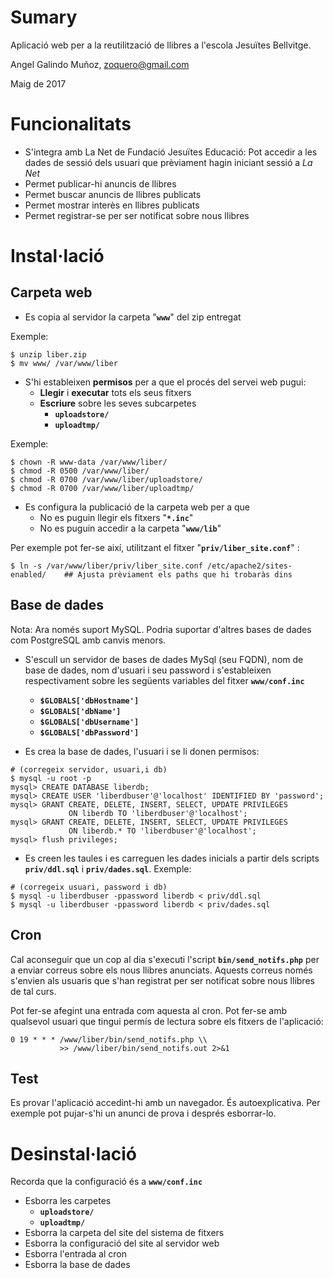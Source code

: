 # Sumary

Aplicació web per a la reutilització de llibres a l'escola Jesuïtes Bellvitge.

Angel Galindo Muñoz, zoquero@gmail.com

Maig de 2017

# Funcionalitats

* S'integra amb La Net de Fundació Jesuïtes Educació: Pot accedir a les dades de sessió dels usuari que prèviament hagin iniciant sessió a *La Net*
* Permet publicar-hi anuncis de llibres
* Permet buscar anuncis de llibres publicats
* Permet mostrar interès en llibres publicats
* Permet registrar-se per ser notificat sobre nous llibres

# Instal·lació

## Carpeta web

* Es copia al servidor la carpeta "**`www`**" del zip entregat

Exemple:
```
$ unzip liber.zip
$ mv www/ /var/www/liber
```


* S'hi estableixen **permisos** per a que el procés del servei web pugui:
    * **Llegir** i **executar** tots els seus fitxers 
    * **Escriure** sobre les seves subcarpetes
        * **`uploadstore/`**
        * **`uploadtmp/`**

Exemple:
```
$ chown -R www-data /var/www/liber/
$ chmod -R 0500 /var/www/liber/
$ chmod -R 0700 /var/www/liber/uploadstore/
$ chmod -R 0700 /var/www/liber/uploadtmp/
```

* Es configura la publicació de la carpeta web per a que
    * No es puguin llegir els fitxers "**`*.inc`**"
    * No es puguin accedir a la carpeta "**`www/lib`**"

Per exemple pot fer-se així, utilitzant el fitxer "**`priv/liber_site.conf`**" :
```
$ ln -s /var/www/liber/priv/liber_site.conf /etc/apache2/sites-enabled/    ## Ajusta prèviament els paths que hi trobaràs dins
```

## Base de dades

Nota: Ara només suport MySQL. Podria suportar d'altres bases de dades com PostgreSQL amb canvis menors.

* S'escull un servidor de bases de dades MySql (seu FQDN), nom de base de dades, nom d'usuari i seu password i s'estableixen respectivament sobre les següents variables del fitxer **`www/conf.inc`**
    * **`$GLOBALS['dbHostname']`**
    * **`$GLOBALS['dbName']`**
    * **`$GLOBALS['dbUsername']`**
    * **`$GLOBALS['dbPassword']`**

* Es crea la base de dades, l'usuari i se li donen permisos:

```
# (corregeix servidor, usuari,i db)
$ mysql -u root -p
mysql> CREATE DATABASE liberdb;
mysql> CREATE USER 'liberdbuser'@'localhost' IDENTIFIED BY 'password';
mysql> GRANT CREATE, DELETE, INSERT, SELECT, UPDATE PRIVILEGES
             ON liberdb TO 'liberdbuser'@'localhost';
mysql> GRANT CREATE, DELETE, INSERT, SELECT, UPDATE PRIVILEGES
             ON liberdb.* TO 'liberdbuser'@'localhost';
mysql> flush privileges;
```

* Es creen les taules i es carreguen les dades inicials a partir dels scripts **`priv/ddl.sql`** i **`priv/dades.sql`**. Exemple:
```
# (corregeix usuari, password i db)
$ mysql -u liberdbuser -ppassword liberdb < priv/ddl.sql
$ mysql -u liberdbuser -ppassword liberdb < priv/dades.sql
```

## Cron
Cal aconseguir que un cop al dia s'executi l'script **`bin/send_notifs.php`** per a enviar correus sobre els nous llibres anunciats. Aquests correus només s'envien als usuaris que s'han registrat per ser notificat sobre nous llibres de tal curs.

Pot fer-se afegint una entrada com aquesta al cron. Pot fer-se amb qualsevol usuari que tingui permís de lectura sobre els fitxers de l'aplicació:

```
0 19 * * * /www/liber/bin/send_notifs.php \\
           >> /www/liber/bin/send_notifs.out 2>&1
```

## Test

Es provar l'aplicació accedint-hi amb un navegador. És autoexplicativa. Per exemple pot pujar-s'hi un anunci de prova i després esborrar-lo.

# Desinstal·lació
Recorda que la configuració és a **`www/conf.inc`**

* Esborra les carpetes
    * **`uploadstore/`**
    * **`uploadtmp/`**
* Esborra la carpeta del site del sistema de fitxers
* Esborra la configuració del site al servidor web
* Esborra l'entrada al cron
* Esborra la base de dades
